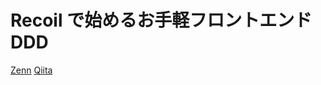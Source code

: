 # Recoil で始めるお手軽フロントエンド DDD

[Zenn](https://zenn.dev/susiyaki/articles/95dea88e673e1f854130)
[Qiita](https://qiita.com/susiyaki/items/bf5d5e065238e1bf48e3)
